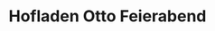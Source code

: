 ---
title: "Hofladen Otto Feierabend"
url: /friedrichshafen/hofladen-otto-feierabend/
shop: Hofladen
---